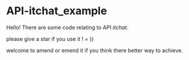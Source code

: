 # API-itchat_example


Hello! There are some code relating to API _itchat_.

please give a star if you use it ! = ))

welcome to amend or emend it if you think there better way to achieve. 


